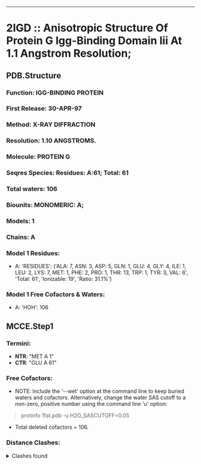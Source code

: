 ---
# 2IGD :: Anisotropic Structure Of Protein G Igg-Binding Domain Iii At 1.1 Angstrom Resolution;
## PDB.Structure
### Function: IGG-BINDING PROTEIN
### First Release: 30-APR-97
### Method: X-RAY DIFFRACTION
### Resolution: 1.10 ANGSTROMS.
### Molecule: PROTEIN G
### Seqres Species: Residues: A:61; Total: 61
### Total waters: 106
### Biounits: MONOMERIC: A;
### Models: 1
### Chains: A
### Model 1 Residues:
  - A:
 'RESIDUES': ('ALA: 7, ASN: 3, ASP: 5, GLN: 1, GLU: 4, GLY: 4, ILE: 1, LEU: 2, LYS: 7, MET: 1, PHE: 2, PRO: 1, THR: 13, TRP: 1, TYR: 3, VAL: 6', 'Total: 61', 'Ionizable: 19',
              'Ratio: 31.1%')

### Model 1 Free Cofactors & Waters:
  - A:
 'HOH': 106

## MCCE.Step1
### Termini:
 - <strong>NTR</strong>: "MET A   1"
 - <strong>CTR</strong>: "GLU A  61"

### Free Cofactors:
  - NOTE: Include the '--wet' option at the command line to keep buried waters and cofactors. Alternatively, change the water SAS cutoff to a non-zero, positive number using the command line 'u' option:
  > protinfo 1fat.pdb -u H2O_SASCUTOFF=0.05
  - Total deleted cofactors = 106.

### Distance Clashes:
<details><summary>Clashes found</summary>

- d= 1.52: " CA  NTR A   1" to " CB  MET A   1"

</details>

